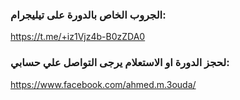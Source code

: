 ### الجروب الخاص بالدورة على تيليجرام:
https://t.me/+iz1Vjz4b-B0zZDA0

### لحجز الدورة او الاستعلام يرجى التواصل علي حسابي:
https://www.facebook.com/ahmed.m.3ouda/
